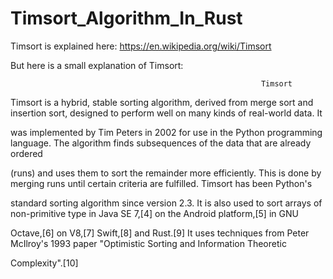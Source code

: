 # Timsort_Algorithm_In_Rust
Timsort is explained here: https://en.wikipedia.org/wiki/Timsort

But here is a small explanation of Timsort:


                                                            Timsort
                                                                   
Timsort is a hybrid, stable sorting algorithm, derived from merge sort and insertion sort, designed to perform well on many kinds of real-world data. It 

was implemented by Tim Peters in 2002 for use in the Python programming language. The algorithm finds subsequences of the data that are already ordered 

(runs) and uses them to sort the remainder more efficiently. This is done by merging runs until certain criteria are fulfilled. Timsort has been Python's 

standard sorting algorithm since version 2.3. It is also used to sort arrays of non-primitive type in Java SE 7,[4] on the Android platform,[5] in GNU 

Octave,[6] on V8,[7] Swift,[8] and Rust.[9]  It uses techniques from Peter McIlroy's 1993 paper "Optimistic Sorting and Information Theoretic 

Complexity".[10] 


